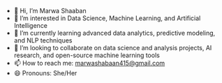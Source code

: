 - 👋 Hi, I’m Marwa Shaaban
- 👀 I’m interested in Data Science, Machine Learning, and Artificial Intelligence
- 🌱 I’m currently learning advanced data analytics, predictive modeling, and NLP techniques
- 💞️ I’m looking to collaborate on data science and analysis projects, AI research, and open-source machine learning tools
- 📫 How to reach me: marwashabaan415@gmail.com 
- 😄 Pronouns: She/Her


<!---
MarwaShaaban20/MarwaShaaban20 is a ✨ special ✨ repository because its `README.md` (this file) appears on your GitHub profile.
You can click the Preview link to take a look at your changes.
--->
